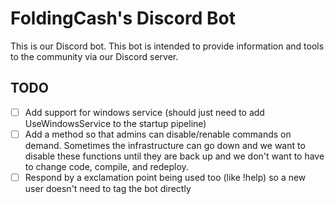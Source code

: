# FoldingCash's Discord Bot

This is our Discord bot. This bot is intended to provide information and tools to the community via our Discord server.

## TODO

- [ ] Add support for windows service (should just need to add UseWindowsService to the startup pipeline)
- [ ] Add a method so that admins can disable/renable commands on demand. Sometimes the infrastructure can go down and we want to disable these functions until they are back up and we don't want to have to change code, compile, and redeploy.
- [ ] Respond by a exclamation point being used too (like !help) so a new user doesn't need to tag the bot directly
